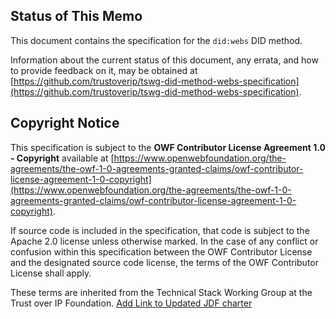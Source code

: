 ## Status of This Memo

This document contains the specification for the `did:webs` DID method.

Information about the current status of this document, any errata,
and how to provide feedback on it, may be obtained at
[https://github.com/trustoverip/tswg-did-method-webs-specification](https://github.com/trustoverip/tswg-did-method-webs-specification).

## Copyright Notice

This specification is subject to the **OWF Contributor License Agreement 1.0 - Copyright**
available at
[https://www.openwebfoundation.org/the-agreements/the-owf-1-0-agreements-granted-claims/owf-contributor-license-agreement-1-0-copyright](https://www.openwebfoundation.org/the-agreements/the-owf-1-0-agreements-granted-claims/owf-contributor-license-agreement-1-0-copyright).

If source code is included in the specification, that code is subject to the
Apache 2.0 license unless otherwise marked. In the case of any conflict or
confusion within this specification between the OWF Contributor License 
and the designated source code license, the terms of the OWF Contributor License shall apply.

These terms are inherited from the Technical Stack Working Group at the Trust over IP Foundation. [Add Link to Updated JDF charter](http://example.com)
